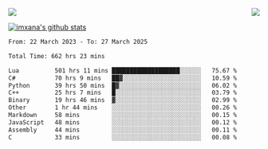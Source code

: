 <p>
  <a href="https://count.getloli.com/"><img src="https://count.getloli.com/get/@xana.readme?theme=moebooru-h"></a>
  <img src="https://weather-icon.journeyad.repl.co/@hangzhou?v=1" align="right">
</p>


<a href="https://github.com/imxana"><img align="center" src="https://github-readme-stats.vercel.app/api?username=imxana&show_icons=true&include_all_commits=true&hide_border=tru&custom_title=imxana%27s%20Github%20Stats" alt="imxana's github stats" /></a> 

<!--START_SECTION:waka-->

```txt
From: 22 March 2023 - To: 27 March 2025

Total Time: 662 hrs 23 mins

Lua          501 hrs 11 mins ███████████████████░░░░░░   75.67 %
C#           70 hrs 9 mins   ██▓░░░░░░░░░░░░░░░░░░░░░░   10.59 %
Python       39 hrs 50 mins  █▓░░░░░░░░░░░░░░░░░░░░░░░   06.02 %
C++          25 hrs 7 mins   █░░░░░░░░░░░░░░░░░░░░░░░░   03.79 %
Binary       19 hrs 46 mins  ▓░░░░░░░░░░░░░░░░░░░░░░░░   02.99 %
Other        1 hr 44 mins    ░░░░░░░░░░░░░░░░░░░░░░░░░   00.26 %
Markdown     58 mins         ░░░░░░░░░░░░░░░░░░░░░░░░░   00.15 %
JavaScript   48 mins         ░░░░░░░░░░░░░░░░░░░░░░░░░   00.12 %
Assembly     44 mins         ░░░░░░░░░░░░░░░░░░░░░░░░░   00.11 %
C            33 mins         ░░░░░░░░░░░░░░░░░░░░░░░░░   00.08 %
```

<!--END_SECTION:waka-->
